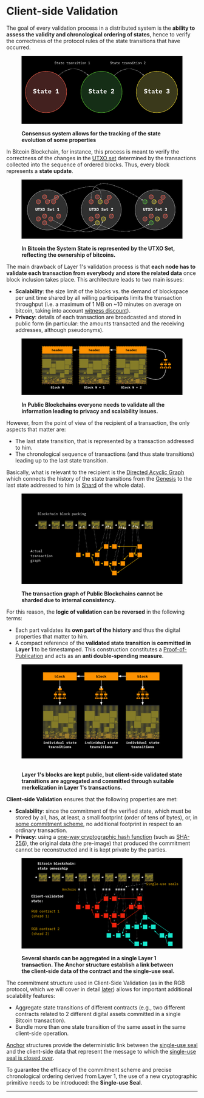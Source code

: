 # Client-side Validation

The goal of every validation process in a distributed system is the **ability to assess the validity and chronological ordering of states**, hence to verify the correctness of the protocol rules of the state transitions that have occurred.

<figure><img src="../.gitbook/assets/state-passages.png" alt=""><figcaption><p><strong>Consensus system allows for the tracking of the state evolution of some properties</strong></p></figcaption></figure>

In Bitcoin Blockchain, for instance, this process is meant to verify the correctness of the changes in the [UTXO set](https://en.wikipedia.org/wiki/Unspent\_transaction\_output) determined by the transactions collected into the sequence of ordered blocks. Thus, every block represents a **state update**.

<figure><img src="../.gitbook/assets/utxo-set-1.png" alt=""><figcaption><p><strong>In Bitcoin the System State is represented by the UTXO Set, reflecting the ownership of bitcoins.</strong></p></figcaption></figure>

The main drawback of Layer 1's validation process is that **each node has to validate each transaction from everybody and store the related data** once block inclusion takes place. This architecture leads to two main issues:

* **Scalability**: the size limit of the blocks vs. the demand of blockspace per unit time shared by all willing participants limits the transaction throughput (i.e. a maximum of 1 MB on \~10 minutes on average on bitcoin, taking into account [witness discount](https://en.bitcoin.it/wiki/Segregated\_Witness)).
* **Privacy**: details of each transaction are broadcasted and stored in public form (in particular: the amounts transacted and the receiving addresses, although pseudonyms).

<figure><img src="../.gitbook/assets/blockchain-1.png" alt=""><figcaption><p><strong>In Public Blockchains everyone needs to validate all the information leading to privacy and scalability issues.</strong></p></figcaption></figure>

However, from the point of view of the recipient of a transaction, the only aspects that matter are:

* The last state transition, that is represented by a transaction addressed to him.
* The chronological sequence of transactions (and thus state transitions) leading up to the last state transition.

Basically, what is relevant to the recipient is the [Directed Acyclic Graph](../annexes/glossary.md#directed-acyclic-graph-dag) which connects the history of the state transitions from the [Genesis](../annexes/glossary.md#genesis) to the last state addressed to him (a [Shard](../annexes/glossary.md#shard) of the whole data).

<figure><img src="../.gitbook/assets/transaction-graph-1.png" alt=""><figcaption><p><strong>The transaction graph of Public Blockchains cannot be sharded due to internal consistency.</strong></p></figcaption></figure>

For this reason, the **logic of validation can be reversed** in the following terms:

* Each part validates its **own part of the history** and thus the digital properties that matter to him.
* A compact reference of the **validated state transition is committed in Layer 1** to be timestamped. This construction constitutes a [Proof-of-Publication](https://petertodd.org/2017/scalable-single-use-seal-asset-transfer) and acts as an **anti double-spending measure**.

<figure><img src="../.gitbook/assets/csv-blocks-1.png" alt=""><figcaption><p><br><strong>Layer 1's blocks are kept public, but client-side validated state transitions are aggregated and committed through suitable merkelization in Layer 1's transactions.</strong></p></figcaption></figure>

**Client-side Validation** ensures that the following properties are met:

* **Scalability**: since the commitment of the verified state, which must be stored by all, has, at least, a small footprint (order of tens of bytes), or, in [some commitment scheme](../commitment-layer/deterministic-bitcoin-commitments-dbc/tapret.md), no additional footprint in respect to an ordinary transaction.
* **Privacy**: using a [one-way cryptographic hash function](https://en.wikipedia.org/wiki/Cryptographic\_hash\_function) (such as [SHA-256](https://en.wikipedia.org/wiki/SHA-2)), the original data (the pre-image) that produced the commitment cannot be reconstructed and it is kept private by the parties.

<figure><img src="../.gitbook/assets/csv-shard-1.png" alt=""><figcaption><p><strong>Several shards can be aggregated in a single Layer 1 transaction. The Anchor structure establish a link between the client-side data of the contract and the single-use seal.</strong></p></figcaption></figure>

The commitment structure used in Client-Side Validation (as in the RGB protocol, which we will cover in detail [later](../commitment-layer/commitment-schemes.md)) allows for important additional scalability features:

* Aggregate state transitions of different contracts (e.g., two different contracts related to 2 different digital assets committed in a single Bitcoin transaction).
* Bundle more than one state transition of the same asset in the same client-side operation.

[Anchor](../commitment-layer/anchors.md) structures provide the deterministic link between the [single-use seal](single-use-seals.md) and the client-side data that represent the message to which the [single-use seal is closed over](single-use-seals.md#seal-closing).

To guarantee the efficacy of the commitment scheme and precise chronological ordering derived from Layer 1, the use of a new cryptographic primitive needs to be introduced: the **Single-use Seal**.

***

